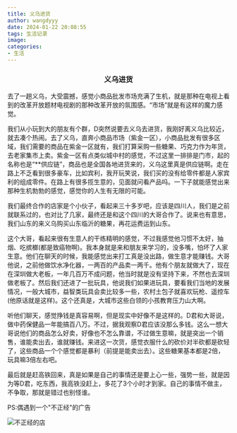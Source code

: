 ```yaml
---
title: 义乌进货
author: wangdyyy
date: 2024-01-22 20:08:55
tags: 生活记录
image:
categories:
- 生活
---
```


### <center>义乌进货

去了一趟义乌，大受震撼，感觉小商品批发市场充满了生机，就是那种在电视上看到的改革开放题材电视剧的那种改革开放的氛围感。“市场”就是有这样的魔力感觉。

我们从小玩到大的朋友有个群，D突然说要去义乌去进货，我刚好离义乌比较近，就去凑个热闹。去了义乌，直奔小商品市场（紫金一区），小商品批发有很多区域，我们需要的商品在紫金一区就有，我们打算采购一些糖果、巧克力作为年货，去老家集市上卖。紫金一区有点类似城中村的感觉，不过这里一排排是门市，起的名称也是“**供应链”，商品也是全国各地进货来的，义乌这里真是供应链啊。走在路上不乏看到很多豪车，比如宾利，我开玩笑说，我们买的没有给零件都是人家宾利的组成零件。在路上有很多揽生意的，见面就问看产品吗。一下子就能感觉出来那种生机勃勃的感觉，感觉你的人生有无限的可能。

我们最终合作的店家是个小伙子，看起来三十多岁吧，应该是四川人，我们是之前就联系过的，也对比了几家，最终还是和这个四川的大哥合作了。说来也有意思，我们山东的来义乌购买山东临沂的糖果，再花运费运到山东。

这个大哥，看起来很有生意人的干练精明的感觉，不过我感觉他习惯不太好，抽烟、吃摈榔(都是致癌物啊)。我本身就是来和朋友来学习的，没多嘴，怕坏了人家生意。他们在聊天的时候，我能感觉出来打工真是没出路，做生意才能赚钱。大哥他说，之前他做饮水净化器，一两百的产品卖一两千。他有个朋友就做大了，现在在深圳做大老板，一年几百万不成问题，他当时就是没有坚持下来，不然也去深圳做老板了。然后我们还进了一批玩具，他说我们如果进玩具，要看我们当地的发展情况，一般大城市，益智类玩具会卖比较多一些，农村土包子就喜欢玩枪、遥控车(他原话就是这样)。这个还真是，大城市这些白领的小孩教育压力山大啊。

听他们聊天，感觉挣钱是真容易啊，但是现实中好像不是这样的。D君和大哥说，做中药保健品一年能搞百八万。不过，据我观察D君应该没那么多钱。这么一想大哥说他们的商品怎么好卖，好像也不怎么靠谱，不过做生意嘛，就是突出一个销售，谁能卖出去，谁就赚钱。来进这一次货，感觉衣服什么的砍价对半砍都是砍轻了，这些商品一个个感觉都是暴利（前提是能卖出去）。这些糖果基本都是2倍，玩具嘛3倍左右吧。

最后就是赶高铁回来，真是如果是自己的事情还是要上心一些，强势一些，就是因为等D君，吃东西，我高铁没赶上，多花了3个小时才到家。自己的事情不做主，不争取，那就是错过也别怪谁。

PS:偶遇到一个"不正经"的广告

![不正经的店](https://wangdyyy.github.io/2024/01/22/%E4%B9%89%E4%B9%8C%E8%BF%9B%E8%B4%A7/IMG_20240121_161142.jpg)

